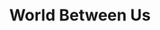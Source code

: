 ---
title: "World Between Us"
year: 2024
rating: null
stars: ""
liked: false
rewatched: false
permalink: "world-between-us"
watched_on: 2025-06-22
---